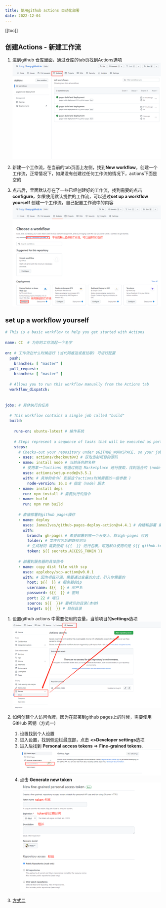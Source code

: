 ```yaml
---
title: 使用github actions 自动化部署
date: 2022-12-04
---
```


[[toc]]

## 创建Actions - 新建工作流  

1. 进到github 仓库里面，通过仓库的tab页找到Actions选项
![](/public/images/github-actions.png)  

2. 新建一个工作流，在当前的tab页面上左侧，找到**New workflow**，创建一个工作流，正常情况下，如果没有创建过任何工作流的情况下，actions下面是空的  

3. 点击后，里面默认存在了一些已经创建好的工作流，找到需要的点击**configure**，如果使用默认提供的工作流，可以通过**set up a workflow yourself** 创建一个工作流，自己配置工作流中的内容
![](/public/images/github-actions-new-wf.png)

## set up a workflow yourself

```yaml
# This is a basic workflow to help you get started with Actions

name: CI  # 为你的工作流起一个名字

on: # 工作流在什么时候运行 (当代码推送或者拉取) 可进行配置
  push:
    branches: [ "master" ]
  pull_request:
    branches: [ "master" ]

  # Allows you to run this workflow manually from the Actions tab
  workflow_dispatch:


jobs: # 具体执行的任务

  # This workflow contains a single job called "build"
  build:

    runs-on: ubuntu-latest # 操作系统

    # Steps represent a sequence of tasks that will be executed as part of the job
    steps:
      # Checks-out your repository under $GITHUB_WORKSPACE, so your job can access it
      - uses: actions/checkout@v3 # 获取当前项目的源码
      - name: install node # 当前任务的名称
        # 使用某一个actions 可通过侧边 Marketplace 进行搜索，找到适合的 (node为演示)
        uses: actions/setup-node@v3.5.1 
        with: # 具体的命令( 安装这个actions时候需要的一些参数 )
          node-version: 16.x # 指定（node）版本
      - name: install deps
        run: npm install # 需要执行的指令
      - name: build
        run: npm run build
      
      # 直接部署到github pages操作
      - name: deploy
        uses: JamesIves/github-pages-deploy-action@v4.4.1 # 构建和部署 需要使用的actions
        with: 
          branch: gh-pages # 希望部署到哪一个分支上。默认gh-pages 可选
          folder: # 文件打包后的路径地址
          # 生成秘钥 需要使用 ${{  }} 进行包裹，可选默认使用的是 ${{ github.token }}
          token: ${{ secrets.ACCESS_TOKEN }} 

      # 部署到服务器的具体指令
      - name: copy dist file with scp
        uses: appleboy/scp-action@v0.0.1
        with: # 因为项目开源，需要通过变量的方式，引入你需要的
          host: ${{  }} # 服务器的ip
          username: ${{  }} # 用户名
          password: ${{  }} # 密码
          port: 22 # 端口
          source: ${{  }}# 要拷贝的目录(本地)
          target: ${{  }} # 目标目录


```

1. 设置github actions 中需要使用的变量，当前项目的**settings**选项
![](/public/images/github-actions-actions-env.png)

2. 如何创建个人访问令牌，因为在部署到github pages上的时候，需要使用GitHub 密钥（方式一）
    1. 设置找到个人设置
    2. 进入设置，找到侧边栏最底部，点击 **<>Developer settings**选项
    3. 进入后找到 **Personal access tokens** => **Fine-grained tokens**.
    ![](/public/images/github-actions-new-token.png)
    4. 点击 **Generate new token**
    ![](/public/images/github-actions-new-token-info.png)
3. [方式二](https://docs.github.com/en/authentication/keeping-your-account-and-data-secure/creating-a-personal-access-token#creating-a-personal-access-token-classic)